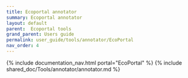 ```yaml
---
title: Ecoportal annotator
summary: Ecoportal annotator
layout: default
parent:  Ecoportal tools
grand_parent: Users guide
permalink: user_guide/tools/annotator/EcoPortal
nav_order: 4
---
```


{% include documentation_nav.html portal="EcoPortal" %}
{% include shared_doc/Tools/annotator/annotator.md %}

